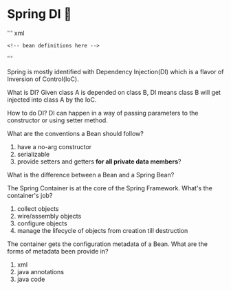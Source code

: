 # Spring DI :facepunch:

''' xml
<?xml version="1.0" encoding="UTF-8"?>
<beans xmlns="http://www.springframework.org/schema/beans"
       xmlns:xsi="http://www.w3.org/2001/XMLSchema-instance"
       xsi:schemaLocation="
        http://www.springframework.org/schema/beans http://www.springframework.org/schema/beans/spring-beans.xsd">

    <!-- bean definitions here -->

</beans>
'''

Spring is mostly identified with Dependency Injection(DI) which is a flavor of Inversion of Control(IoC).

What is DI?
Given class A is depended on class B, DI means class B will get injected into class A by the IoC.

How to do DI?
DI can happen in a way of passing parameters to the constructor or using setter method.

What are the conventions a Bean should follow?
1) have a no-arg constructor
2) serializable
3) provide setters and getters __for all private data members__?

What is the difference between a Bean and a Spring Bean?

The Spring Container is at the core of the Spring Framework. What's the container's job?
1) collect objects
2) wire/assembly objects
3) configure objects
4) manage the lifecycle of objects from creation till destruction

The container gets the configuration metadata of a Bean. What are the forms of metadata been provide in?
1) xml
2) java annotations
3) java code
